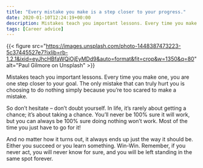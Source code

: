 ```yaml
---
title: "Every mistake you make is a step closer to your progress."
date: 2020-01-10T12:24:19+00:00
description: Mistakes teach you important lessons. Every time you make one, you are one step closer to your goal.
tags: [Career advice]
---
```


{{< figure src="https://images.unsplash.com/photo-1448387473223-5c37445527e7?ixlib=rb-1.2.1&ixid=eyJhcHBfaWQiOjEyMDd9&auto=format&fit=crop&w=1350&q=80" alt="Paul Gilmore on Unsplash" >}}

Mistakes teach you important lessons. Every time you make one, you are one step closer to your goal. The only mistake that can truly hurt you is choosing to do nothing simply because you’re too scared to make a mistake.

So don’t hesitate – don’t doubt yourself. In life, it’s rarely about getting a chance; it’s about taking a chance. You’ll never be 100% sure it will work, but you can always be 100% sure doing nothing won’t work. Most of the time you just have to go for it!

And no matter how it turns out, it always ends up just the way it should be. Either you succeed or you learn something. Win-Win. Remember, if you never act, you will never know for sure, and you will be left standing in the same spot forever.
